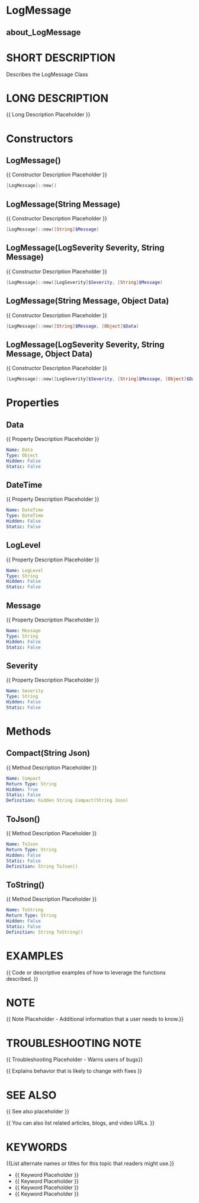 # LogMessage
## about_LogMessage

# SHORT DESCRIPTION
Describes the LogMessage Class

# LONG DESCRIPTION
{{ Long Description Placeholder }}


# Constructors
## LogMessage()
{{ Constructor Description Placeholder }}

```powershell
[LogMessage]::new()
```

## LogMessage(String Message)
{{ Constructor Description Placeholder }}

```powershell
[LogMessage]::new([String]$Message)
```

## LogMessage(LogSeverity Severity, String Message)
{{ Constructor Description Placeholder }}

```powershell
[LogMessage]::new([LogSeverity]$Severity, [String]$Message)
```

## LogMessage(String Message, Object Data)
{{ Constructor Description Placeholder }}

```powershell
[LogMessage]::new([String]$Message, [Object]$Data)
```

## LogMessage(LogSeverity Severity, String Message, Object Data)
{{ Constructor Description Placeholder }}

```powershell
[LogMessage]::new([LogSeverity]$Severity, [String]$Message, [Object]$Data)
```


# Properties
## Data
{{ Property Description Placeholder }}

```yaml
Name: Data
Type: Object
Hidden: False
Static: False
```

## DateTime
{{ Property Description Placeholder }}

```yaml
Name: DateTime
Type: DateTime
Hidden: False
Static: False
```

## LogLevel
{{ Property Description Placeholder }}

```yaml
Name: LogLevel
Type: String
Hidden: False
Static: False
```

## Message
{{ Property Description Placeholder }}

```yaml
Name: Message
Type: String
Hidden: False
Static: False
```

## Severity
{{ Property Description Placeholder }}

```yaml
Name: Severity
Type: String
Hidden: False
Static: False
```


# Methods
## Compact(String Json)
{{ Method Description Placeholder }}

```yaml
Name: Compact
Return Type: String
Hidden: True
Static: False
Definition: hidden String Compact(String Json)
```

## ToJson()
{{ Method Description Placeholder }}

```yaml
Name: ToJson
Return Type: String
Hidden: False
Static: False
Definition: String ToJson()
```

## ToString()
{{ Method Description Placeholder }}

```yaml
Name: ToString
Return Type: String
Hidden: False
Static: False
Definition: String ToString()
```


# EXAMPLES
{{ Code or descriptive examples of how to leverage the functions described. }}

# NOTE
{{ Note Placeholder - Additional information that a user needs to know.}}

# TROUBLESHOOTING NOTE
{{ Troubleshooting Placeholder - Warns users of bugs}}

{{ Explains behavior that is likely to change with fixes }}

# SEE ALSO
{{ See also placeholder }}

{{ You can also list related articles, blogs, and video URLs. }}

# KEYWORDS
{{List alternate names or titles for this topic that readers might use.}}

- {{ Keyword Placeholder }}
- {{ Keyword Placeholder }}
- {{ Keyword Placeholder }}
- {{ Keyword Placeholder }}    



